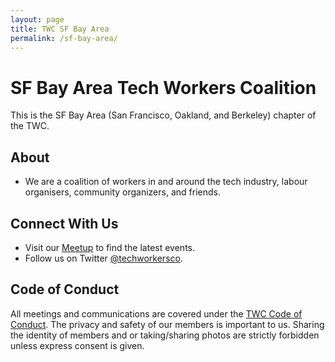 ```yaml
---
layout: page
title: TWC SF Bay Area
permalink: /sf-bay-area/
---
```

<style>h1, .main-wrapper h2, h3 {text-align: left; font-weight: bold;}</style>
# SF Bay Area Tech Workers Coalition
This is the SF Bay Area (San Francisco, Oakland, and Berkeley) chapter of the TWC.

## About
- We are a coalition of workers in and around the tech industry, labour organisers, community organizers, and friends.

## Connect With Us
- Visit our [Meetup](https://www.meetup.com/Tech-Workers-Coalition/) to find the latest events.
- Follow us on Twitter [@techworkersco](https://twitter.com/techworkersco).

## Code of Conduct
All meetings and communications are covered under the [TWC Code of Conduct](https://techworkerscoalition.org/community-guide/). The privacy and safety of our members is important to us. Sharing the identity of members and or taking/sharing photos are strictly forbidden unless express consent is given.
